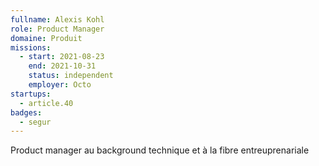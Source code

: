 ```yaml
---
fullname: Alexis Kohl
role: Product Manager
domaine: Produit
missions:
  - start: 2021-08-23
    end: 2021-10-31
    status: independent
    employer: Octo
startups:
  - article.40
badges:
  - segur
---
```


Product manager au background technique et à la fibre entreuprenariale
